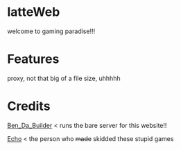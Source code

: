 # latteWeb
welcome to gaming paradise!!!

# Features
proxy, not that big of a file size, uhhhhh

# Credits
[Ben_Da_Builder](https://benrogo.net) < runs the bare server for this website!!

[Echo](https://3kh0.net) < the person who ~~made~~ skidded these stupid games
